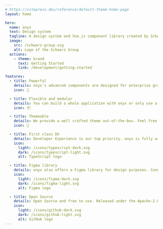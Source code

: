```yaml
---
# https://vitepress.dev/reference/default-theme-home-page
layout: home

hero:
  name: onyx
  text: Design system
  tagline: A design system and Vue.js component library created by Schwarz IT.
  image:
    src: /schwarz-group.svg
    alt: Logo of the Schwarz Group
  actions:
    - theme: brand
      text: Getting Started
      link: /development/getting-started

features:
  - title: Powerful
    details: onyx's advanced components are designed for enterprise grade applications. Including everything you need to build your next enterprise or even personal project.
    icon: 🚀

  - title: Flexible and modular
    details: You can build a whole application with onyx or only use a few of our customizable components into an existing application.
    icon: 📦

  - title: Themeable
    details: We provide a well crafted theme out-of-the-box. Feel free to customize it to perfectly fit your look and feel.
    icon: 🎨

  - title: First class DX
    details: Developer Experience is our top priority. onyx is fully written in TypeScript with great type support and generically typed components.
    icon:
      light: /icons/typescript-dark.svg
      dark: /icons/typescript-light.svg
      alt: TypeScript logo

  - title: Figma library
    details: onyx also offers a Figma library for design purposes. Connecting Design and Development.
    icon:
      light: /icons/figma-dark.svg
      dark: /icons/figma-light.svg
      alt: Figma logo

  - title: Open Source
    details: Open Source and free to use. Released under the Apache-2.0 License.
    icon:
      light: /icons/github-dark.svg
      dark: /icons/github-light.svg
      alt: GitHub logo
---
```


<script lang="ts" setup>
import OnyxRoadmap from "./.vitepress/components/OnyxRoadmap.vue"
import OnyxPartners from "./.vitepress/components/OnyxPartners.vue"
</script>

<OnyxRoadmap />

<OnyxPartners />
